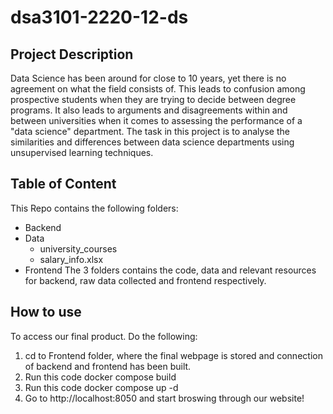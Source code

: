 # dsa3101-2220-12-ds

## Project Description 
Data Science has been around for close to 10 years, yet there is no agreement on what the field consists of. This leads to confusion among prospective students when they are trying to decide between degree programs. It also leads to arguments and disagreements within and between universities when it comes to assessing the performance of a "data science" department.
The task in this project is to analyse the similarities and differences between data science departments using unsupervised learning techniques.

## Table of Content 
This Repo contains the following folders: 
* Backend 
* Data 
    * university_courses
    * salary_info.xlsx 
* Frontend 
The 3 folders contains the code, data and relevant resources for backend, raw data collected and frontend respectively. 

## How to use 
To access our final product. Do the following: 
1. cd to Frontend folder, where the final webpage is stored and connection of backend and frontend has been built. 
2. Run this code 
    docker compose build
3. Run this code 
    docker compose up -d 
4. Go to http://localhost:8050 and start broswing through our website! 